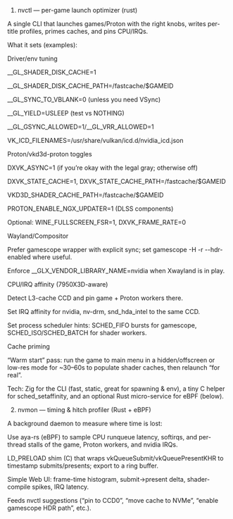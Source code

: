 
1) nvctl — per-game launch optimizer (rust)

A single CLI that launches games/Proton with the right knobs, writes per-title profiles, primes caches, and pins CPU/IRQs.

What it sets (examples):

Driver/env tuning

__GL_SHADER_DISK_CACHE=1

__GL_SHADER_DISK_CACHE_PATH=/fastcache/$GAMEID

__GL_SYNC_TO_VBLANK=0 (unless you need VSync)

__GL_YIELD=USLEEP (test vs NOTHING)

__GL_GSYNC_ALLOWED=1/__GL_VRR_ALLOWED=1

VK_ICD_FILENAMES=/usr/share/vulkan/icd.d/nvidia_icd.json

Proton/vkd3d-proton toggles

DXVK_ASYNC=1 (if you’re okay with the legal gray; otherwise off)

DXVK_STATE_CACHE=1, DXVK_STATE_CACHE_PATH=/fastcache/$GAMEID

VKD3D_SHADER_CACHE_PATH=/fastcache/$GAMEID

PROTON_ENABLE_NGX_UPDATER=1 (DLSS components)

Optional: WINE_FULLSCREEN_FSR=1, DXVK_FRAME_RATE=0

Wayland/Compositor

Prefer gamescope wrapper with explicit sync; set gamescope -H <res> -r <hz> --hdr-enabled where useful.

Enforce __GLX_VENDOR_LIBRARY_NAME=nvidia when Xwayland is in play.

CPU/IRQ affinity (7950X3D-aware)

Detect L3-cache CCD and pin game + Proton workers there.

Set IRQ affinity for nvidia, nv-drm, snd_hda_intel to the same CCD.

Set process scheduler hints: SCHED_FIFO bursts for gamescope, SCHED_ISO/SCHED_BATCH for shader workers.

Cache priming

“Warm start” pass: run the game to main menu in a hidden/offscreen or low-res mode for ~30–60s to populate shader caches, then relaunch “for real”.

Tech: Zig for the CLI (fast, static, great for spawning & env), a tiny C helper for sched_setaffinity, and an optional Rust micro-service for eBPF (below).

2) nvmon — timing & hitch profiler (Rust + eBPF)

A background daemon to measure where time is lost:

Use aya-rs (eBPF) to sample CPU runqueue latency, softirqs, and per-thread stalls of the game, Proton workers, and nvidia IRQs.

LD_PRELOAD shim (C) that wraps vkQueueSubmit/vkQueuePresentKHR to timestamp submits/presents; export to a ring buffer.

Simple Web UI: frame-time histogram, submit→present delta, shader-compile spikes, IRQ latency.

Feeds nvctl suggestions (“pin to CCD0”, “move cache to NVMe”, “enable gamescope HDR path”, etc.).
